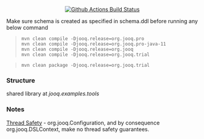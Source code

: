 <p align="center">
  <a href="https://github.com/thanujkumar/jooq.teach/actions?query=workflow=master_ci+branch=master">
    <img alt="Github Actions Build Status" src="https://img.shields.io/github/workflow/status/thanujkumar/jooq.teach/master_ci?label=master&style=flat-square"></a>
</p>

Make sure schema is created as specified in schema.ddl before running any below command

>     mvn clean compile -Djooq.release=org.jooq.pro
>     mvn clean compile -Djooq.release=org.jooq.pro-java-11
>     mvn clean compile -Djooq.release=org.jooq
>     mvn clean compile -Djooq.release=org.jooq.trial

>     mvn clean package -Djooq.release=org.jooq.trial

### Structure
shared library at *jooq.examples.tools*

### Notes
[Thread Safety](https://www.jooq.org/doc/latest/manual/sql-building/dsl-context/thread-safety/) - org.jooq.Configuration, and by consequence org.jooq.DSLContext, make no thread safety guarantees.